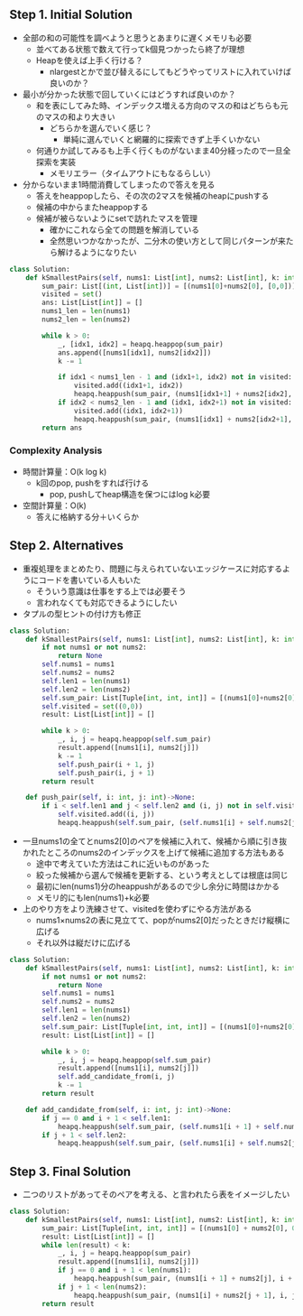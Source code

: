 ## Step 1. Initial Solution

- 全部の和の可能性を調べようと思うとあまりに遅くメモリも必要
    - 並べてある状態で数えて行ってk個見つかったら終了が理想
    - Heapを使えば上手く行ける？
        - nlargestとかで並び替えるにしてもどうやってリストに入れていけば良いのか？
- 最小が分かった状態で回していくにはどうすれば良いのか？
    - 和を表にしてみた時、インデックス増える方向のマスの和はどちらも元のマスの和より大きい
        - どちらかを選んでいく感じ？
            - 単純に選んでいくと網羅的に探索できず上手くいかない
    - 何通りか試してみるも上手く行くものがないまま40分経ったので一旦全探索を実装
        - メモリエラー（タイムアウトにもなるらしい）
- 分からないまま1時間消費してしまったので答えを見る
    - 答えをheappopしたら、その次の2マスを候補のheapにpushする
    - 候補の中からまたheappopする
    - 候補が被らないようにsetで訪れたマスを管理
        - 確かにこれなら全ての問題を解消している
        - 全然思いつかなかったが、二分木の使い方として同じパターンが来たら解けるようになりたい

```python
class Solution:
    def kSmallestPairs(self, nums1: List[int], nums2: List[int], k: int) -> List[List[int]]:
        sum_pair: List[(int, List[int])] = [(nums1[0]+nums2[0], [0,0])]
        visited = set()
        ans: List[List[int]] = []
        nums1_len = len(nums1)
        nums2_len = len(nums2)

        while k > 0:
            _, [idx1, idx2] = heapq.heappop(sum_pair)
            ans.append([nums1[idx1], nums2[idx2]])
            k -= 1

            if idx1 < nums1_len - 1 and (idx1+1, idx2) not in visited:
                visited.add((idx1+1, idx2))
                heapq.heappush(sum_pair, (nums1[idx1+1] + nums2[idx2], [idx1+1, idx2]))
            if idx2 < nums2_len - 1 and (idx1, idx2+1) not in visited:
                visited.add((idx1, idx2+1))
                heapq.heappush(sum_pair, (nums1[idx1] + nums2[idx2+1], [idx1, idx2+1]))
        return ans
```

### Complexity Analysis

- 時間計算量：O(k log k)
    - k回のpop, pushをすれば行ける
        - pop, pushしてheap構造を保つにはlog k必要
- 空間計算量：O(k)
    - 答えに格納する分＋いくらか

## Step 2. Alternatives

- 重複処理をまとめたり、問題に与えられていないエッジケースに対応するようにコードを書いている人もいた
    - そういう意識は仕事をする上では必要そう
    - 言われなくても対応できるようにしたい
- タプルの型ヒントの付け方も修正

```python
class Solution:
    def kSmallestPairs(self, nums1: List[int], nums2: List[int], k: int) -> List[List[int]]:
        if not nums1 or not nums2:
            return None
        self.nums1 = nums1
        self.nums2 = nums2
        self.len1 = len(nums1)
        self.len2 = len(nums2)
        self.sum_pair: List[Tuple[int, int, int]] = [(nums1[0]+nums2[0], 0, 0)]
        self.visited = set((0,0))
        result: List[List[int]] = []

        while k > 0:
            _, i, j = heapq.heappop(self.sum_pair)
            result.append([nums1[i], nums2[j]])
            k -= 1
            self.push_pair(i + 1, j)
            self.push_pair(i, j + 1)
        return result

    def push_pair(self, i: int, j: int)->None:
        if i < self.len1 and j < self.len2 and (i, j) not in self.visited:
            self.visited.add((i, j))
            heapq.heappush(self.sum_pair, (self.nums1[i] + self.nums2[j], i, j))
```

- 一旦nums1の全てとnums2[0]のペアを候補に入れて、候補から順に引き抜かれたところのnums2のインデックスを上げて候補に追加する方法もある
    - 途中で考えていた方法はこれに近いものがあった
    - 絞った候補から選んで候補を更新する、という考えとしては根底は同じ
    - 最初にlen(nums1)分のheappushがあるので少し余分に時間はかかる
    - メモリ的にもlen(nums1)+k必要
- 上のやり方をより洗練させて、visitedを使わずにやる方法がある
    - nums1×nums2の表に見立てて、popがnums2[0]だったときだけ縦横に広げる
    - それ以外は縦だけに広げる

```python
class Solution:
    def kSmallestPairs(self, nums1: List[int], nums2: List[int], k: int) -> List[List[int]]:
        if not nums1 or not nums2:
            return None
        self.nums1 = nums1
        self.nums2 = nums2
        self.len1 = len(nums1)
        self.len2 = len(nums2)
        self.sum_pair: List[Tuple[int, int, int]] = [(nums1[0]+nums2[0], 0, 0)]
        result: List[List[int]] = []

        while k > 0:
            _, i, j = heapq.heappop(self.sum_pair)
            result.append([nums1[i], nums2[j]])
            self.add_candidate_from(i, j)
            k -= 1
        return result

    def add_candidate_from(self, i: int, j: int)->None:
        if j == 0 and i + 1 < self.len1:
            heapq.heappush(self.sum_pair, (self.nums1[i + 1] + self.nums2[0], i + 1, 0))
        if j + 1 < self.len2:
            heapq.heappush(self.sum_pair, (self.nums1[i] + self.nums2[j + 1], i, j + 1))
```

## Step 3. Final Solution

- 二つのリストがあってそのペアを考える、と言われたら表をイメージしたい

```python
class Solution:
    def kSmallestPairs(self, nums1: List[int], nums2: List[int], k: int) -> List[List[int]]:
        sum_pair: List[Tuple[int, int, int]] = [(nums1[0] + nums2[0], 0, 0)]
        result: List[List[int]] = []
        while len(result) < k:
            _, i, j = heapq.heappop(sum_pair)
            result.append([nums1[i], nums2[j]])
            if j == 0 and i + 1 < len(nums1):
                heapq.heappush(sum_pair, (nums1[i + 1] + nums2[j], i + 1, 0))
            if j + 1 < len(nums2):
                heapq.heappush(sum_pair, (nums1[i] + nums2[j + 1], i, j + 1))
        return result
```
